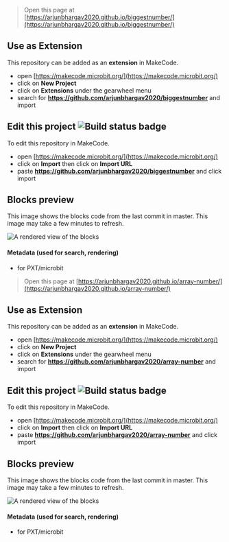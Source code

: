 
> Open this page at [https://arjunbhargav2020.github.io/biggestnumber/](https://arjunbhargav2020.github.io/biggestnumber/)

## Use as Extension

This repository can be added as an **extension** in MakeCode.

* open [https://makecode.microbit.org/](https://makecode.microbit.org/)
* click on **New Project**
* click on **Extensions** under the gearwheel menu
* search for **https://github.com/arjunbhargav2020/biggestnumber** and import

## Edit this project ![Build status badge](https://github.com/arjunbhargav2020/biggestnumber/workflows/MakeCode/badge.svg)

To edit this repository in MakeCode.

* open [https://makecode.microbit.org/](https://makecode.microbit.org/)
* click on **Import** then click on **Import URL**
* paste **https://github.com/arjunbhargav2020/biggestnumber** and click import

## Blocks preview

This image shows the blocks code from the last commit in master.
This image may take a few minutes to refresh.

![A rendered view of the blocks](https://github.com/arjunbhargav2020/biggestnumber/raw/master/.github/makecode/blocks.png)

#### Metadata (used for search, rendering)

* for PXT/microbit
<script src="https://makecode.com/gh-pages-embed.js"></script><script>makeCodeRender("{{ site.makecode.home_url }}", "{{ site.github.owner_name }}/{{ site.github.repository_name }}");</script>



> Open this page at [https://arjunbhargav2020.github.io/array-number/](https://arjunbhargav2020.github.io/array-number/)

## Use as Extension

This repository can be added as an **extension** in MakeCode.

* open [https://makecode.microbit.org/](https://makecode.microbit.org/)
* click on **New Project**
* click on **Extensions** under the gearwheel menu
* search for **https://github.com/arjunbhargav2020/array-number** and import

## Edit this project ![Build status badge](https://github.com/arjunbhargav2020/array-number/workflows/MakeCode/badge.svg)

To edit this repository in MakeCode.

* open [https://makecode.microbit.org/](https://makecode.microbit.org/)
* click on **Import** then click on **Import URL**
* paste **https://github.com/arjunbhargav2020/array-number** and click import

## Blocks preview

This image shows the blocks code from the last commit in master.
This image may take a few minutes to refresh.

![A rendered view of the blocks](https://github.com/arjunbhargav2020/array-number/raw/master/.github/makecode/blocks.png)

#### Metadata (used for search, rendering)

* for PXT/microbit
<script src="https://makecode.com/gh-pages-embed.js"></script><script>makeCodeRender("{{ site.makecode.home_url }}", "{{ site.github.owner_name }}/{{ site.github.repository_name }}");</script>
